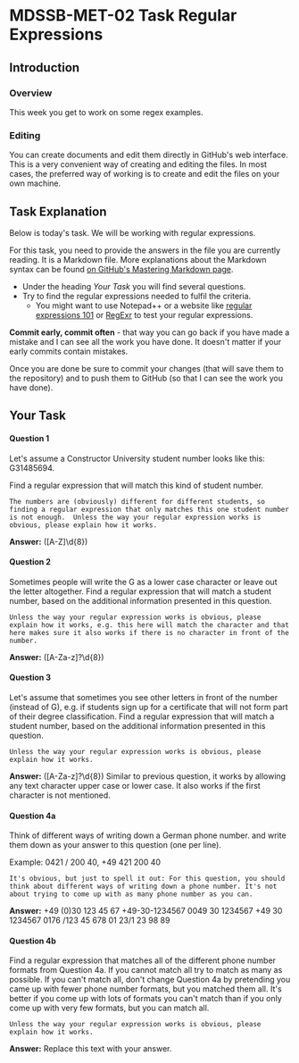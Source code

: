 # MDSSB-MET-02 Task Regular Expressions

## Introduction

### Overview

This week you get to work on some regex examples. 

### Editing

You can create documents and edit them directly in GitHub's web interface. This is a very convenient way of creating and editing the files. 
In most cases, the preferred way of working is to create and edit the files on your own machine. 


## Task Explanation

Below is today's task. We will be working with regular expressions. 

For this task, you need to provide the answers in the file you are currently reading. It is a Markdown file. More explanations about the Markdown syntax can be found [on GitHub's Mastering Markdown page](https://guides.github.com/features/mastering-markdown/).

* Under the heading _Your Task_ you will find several questions. 
* Try to find the regular expressions needed to fulfil the criteria. 
  * You might want to use Notepad++ or a website like [regular expressions 101](https://regex101.com/) or [RegExr](https://regexr.com/) to test your regular expressions. 


**Commit early, commit often** - that way you can go back if you have made a mistake and I can see all the work you have done. It doesn't matter if your early commits contain mistakes.  

Once you are done be sure to commit your changes (that will save them to the repository) and to push them to GitHub (so that I can see the work you have done).


## Your Task

#### Question 1

Let's assume a Constructor University student number looks like this: G31485694. 

Find a regular expression that will match this kind of student number.
 
`The numbers are (obviously) different for different students, so finding a regular expression that only matches this one student number is not enough. 
Unless the way your regular expression works is obvious, please explain how it works.`

**Answer:** ([A-Z]\d{8})

#### Question 2

Sometimes people will write the G as a lower case character or leave out the letter altogether. 
Find a regular expression that will match a student number, based on the additional information presented in this question. 
 
`Unless the way your regular expression works is obvious, please explain how it works, e.g. this here will match the character and that here makes sure it also works if there is no character in front of the number.`

**Answer:** ([A-Za-z]?\d{8})

#### Question 3

Let's assume that sometimes you see other letters in front of the number (instead of G), e.g. if students sign up for a certificate that will not form part of their degree classification. 
Find a regular expression that will match a student number, based on the additional information presented in this question. 
 
`Unless the way your regular expression works is obvious, please explain how it works.`

**Answer:** ([A-Za-z]?\d{8}) Similar to previous question, it works by allowing any text character upper case or lower case. It also works if the first character is not mentioned.

#### Question 4a

Think of different ways of writing down a German phone number. and write them down as your answer to this question (one per line).

Example: 0421 / 200 40, +49 421 200 40 
 
`It's obvious, but just to spell it out: For this question, you should think about different ways of writing down a phone number. It's not about trying to come up with as many phone number as you can.`

**Answer:**
+49 (0)30 123 45 67
+49-30-1234567
0049 30 1234567
+49 30 1234567
0176 /123 45 678
01 23/1 23 98 89 




#### Question 4b

Find a regular expression that matches all of the different phone number formats from Question 4a. If you cannot match all try to match as many as possible. If you can't match all, don't change Question 4a by pretending you came up with fewer phone number formats, but you matched them all. It's better if you come up with lots of formats you can't match than if you only come up with very few formats, but you can match all. 
 
`Unless the way your regular expression works is obvious, please explain how it works.`

**Answer:** Replace this text with your answer.
